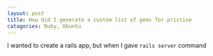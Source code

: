 ```yaml
---
layout: post
title: How did I generate a custom list of gems for pristine
catagories: Ruby, Ubuntu
---
```


I wanted to create a rails app, but when I gave `rails server` command